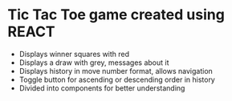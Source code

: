 # Tic Tac Toe game created using REACT

- Displays winner squares with red
- Displays a draw with grey, messages about it
- Displays history in move number format, allows navigation
- Toggle button for ascending or descending order in history
- Divided into components for better understanding